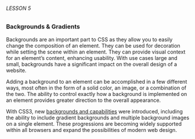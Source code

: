 ###### LESSON 5

### Backgrounds & Gradients

Backgrounds are an important part to CSS as they allow you to easily change the composition of an element. They can be used for decoration while setting the scene within an element. They can provide visual context for an element’s content, enhancing usability. With use cases large and small, backgrounds have a significant impact on the overall design of a website.

Adding a background to an element can be accomplished in a few different ways, most often in the form of a solid color, an image, or a combination of the two. The ability to control exactly how a background is implemented on an element provides greater direction to the overall appearance.

With CSS3, new [backgrounds and capabilities](http://www.slideshare.net/maxdesign/css3-backgrounds) were introduced, including the ability to include gradient backgrounds and multiple background images on a single element. These progressions are becoming widely supported within all browsers and expand the possibilities of modern web design.
